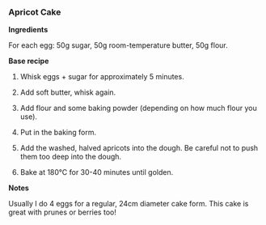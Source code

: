 ### Apricot Cake

**Ingredients**

For each egg: 50g sugar, 50g room-temperature butter, 50g flour.


**Base recipe**

1. Whisk eggs + sugar for approximately 5 minutes.

2. Add soft butter, whisk again.

3. Add flour and some baking powder (depending on how much flour you use).

4. Put in the baking form.

5. Add the washed, halved apricots into the dough. Be careful not to push them too deep into the dough.

6. Bake at 180°C for 30-40 minutes until golden.


**Notes**

Usually I do 4 eggs for a regular, 24cm diameter cake form.
This cake is great with prunes or berries too!
